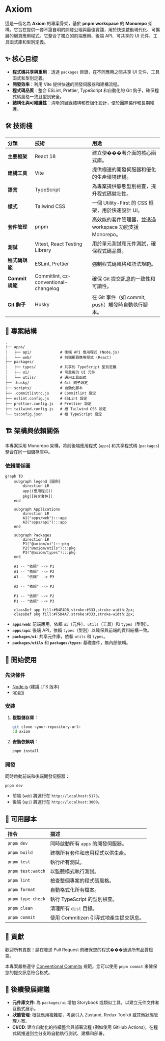 # Axiom

這是一個名為 **Axiom** 的專案骨架，基於 **pnpm workspace** 的 **Monorepo** 架構。它旨在提供一套不證自明的開發公理與最佳實踐，用於快速啟動現代化、可擴展的網頁應用程式。它整合了獨立的前端應用、後端 API、可共享的 UI 元件、工具函式庫和型別定義。

## ✨ 核心目標

- **程式碼共享與重用**：透過 `packages` 目錄，在不同應用之間共享 UI 元件、工具函式和型別定義。
- **開發效率**：利用 Vite 提供快速的開發伺服器和建構流程。
- **程式碼品質**：整合 ESLint, Prettier, TypeScript 和自動化的 Git 鉤子，確保程式碼風格一致且型別安全。
- **結構化與可維護性**：清晰的目錄結構和模組化設計，便於團隊協作和長期維護。

## 🛠️ 技術棧

| 分類            | 技術                                  | 用途                                                     |
| :-------------- | :------------------------------------ | :------------------------------------------------------- |
| **主要框架**    | React 18                              | 建立使���者介面的核心函式庫。                            |
| **建構工具**    | Vite                                  | 提供極速的開發伺服器和優化的生產環境建構。               |
| **語言**        | TypeScript                            | 為專案提供靜態型別檢查，提升程式碼健壯性。               |
| **樣式**        | Tailwind CSS                          | 一個 Utility-First 的 CSS 框架，用於快速設計 UI。        |
| **套件管理**    | pnpm                                  | 高效能的套件管理器，並透過 workspace 功能支援 Monorepo。 |
| **測試**        | Vitest, React Testing Library         | 用於單元測試和元件測試，確保程式碼品質。                 |
| **程式碼規範**  | ESLint, Prettier                      | 強制程式碼風格和語法規範。                               |
| **Commit 規範** | Commitlint, cz-conventional-changelog | 確保 Git 提交訊息的一致性和可讀性。                      |
| **Git 鉤子**    | Husky                                 | 在 Git 事件（如 commit, push）觸發時自動執行腳本。       |

## 📂 專案結構

```
.
├── apps/
│   ├── api/             # 後端 API 應用程式 (Node.js)
│   └── web/             # 前端網頁應用程式 (React)
├── packages/
│   ├── types/           # 共享的 TypeScript 型別定義
│   ├── ui/              # 可重用的 UI 元件
│   └── utils/           # 通用工具函式
├── .husky/              # Git 鉤子設定
├── scripts/             # 自動化腳本
├── .commitlintrc.js     # Commitlint 設定
├── eslint.config.js     # ESLint 設定
├── prettier.config.js   # Prettier 設定
├── tailwind.config.js   # 根 Tailwind CSS 設定
└── tsconfig.json        # 根 TypeScript 設定
```

## 🏗️ 架構與依賴關係

本專案採用 Monorepo 架構，將前後端應用程式 (`apps`) 和共享程式碼 (`packages`) 整合在同一個儲存庫中。

### 依賴關係圖

```mermaid
graph TD
    subgraph legend [圖例]
        direction LR
        app((應用程式))
        pkg([共享套件])
    end

    subgraph Applications
        direction LR
        A1("apps/web"):::app
        A2("apps/api"):::app
    end

    subgraph Packages
        direction LR
        P1("@axiom/ui"):::pkg
        P2("@axiom/utils"):::pkg
        P3("@axiom/types"):::pkg
    end

    A1 -- "依賴" --> P1
    A1 -- "依賴" --> P2
    A1 -- "依賴" --> P3

    A2 -- "依賴" --> P3

    P1 -- "依賴" --> P2
    P1 -- "依賴" --> P3

    classDef app fill:#B4E4D8,stroke:#333,stroke-width:2px;
    classDef pkg fill:#F5D4A7,stroke:#333,stroke-width:2px;
```

- **`apps/web`**: 前端應用，依賴 `ui`（元件）、`utils`（工具）和 `types`（型別）。
- **`apps/api`**: 後端 API，依賴 `types`（型別）以確保與前端的資料結構一致。
- **`packages/ui`**: 共享元件庫，依賴 `utils` 和 `types`。
- **`packages/utils`** 和 **`packages/types`**: 基礎套件，無內部依賴。

## 🚀 開始使用

### 先決條件

- [Node.js](https://nodejs.org/) (建議 LTS 版本)
- [pnpm](https://pnpm.io/installation)

### 安裝

1.  **複製儲存庫：**

    ```bash
    git clone <your-repository-url>
    cd axiom
    ```

2.  **安裝依賴項：**
    ```bash
    pnpm install
    ```

### 開發

同時啟動前端和後端開發伺服器：

```bash
pnpm dev
```

- 前端 (`web`) 將運行在 `http://localhost:5173`。
- 後端 (`api`) 將運行在 `http://localhost:3000`。

## 📜 可用腳本

| 指令              | 描述                                   |
| :---------------- | :------------------------------------- |
| `pnpm dev`        | 同時啟動所有 `apps` 的開發伺服器。     |
| `pnpm build`      | 建構所有套件和應用程式以供生產。       |
| `pnpm test`       | 執行所有測試。                         |
| `pnpm test:watch` | 以監聽模式執行測試。                   |
| `pnpm lint`       | 檢查整個專案的程式碼風格。             |
| `pnpm format`     | 自動格式化所有檔案。                   |
| `pnpm type-check` | 執行 TypeScript 的型別檢查。           |
| `pnpm clean`      | 清理所有 `dist` 目錄。                 |
| `pnpm commit`     | 使用 Commitizen 引導式地產生提交訊息。 |

## 🤝 貢獻

歡迎所有貢獻！請在發送 Pull Request 前確保您的程式���通過所有品質檢查。

本專案嚴格遵守 [Conventional Commits](https://www.conventionalcommits.org/en/v1.0.0/) 規範。您可以使用 `pnpm commit` 來確保您的提交訊息符合格式。

## 🔮 後續發展建議

- **元件庫文件**: 為 `packages/ui` 增加 Storybook 或類似工具，以建立元件文件和互動式展示。
- **狀態管理**: 根據應用複雜度，考慮引入 Zustand, Redux Toolkit 或其他狀態管理方案。
- **CI/CD**: 建立自動化的持續整合與部署流程 (例如使用 GitHub Actions)，在程式碼推送到主分支時自動執行測試、建構和部署。
